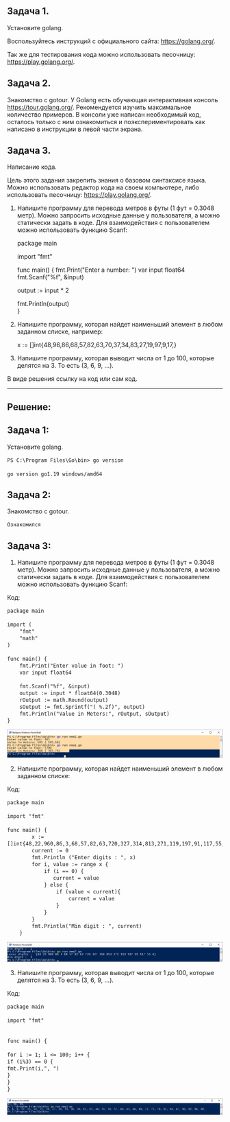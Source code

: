 Задача 1. 
---
Установите golang.

Воспользуйтесь инструкций с официального сайта: https://golang.org/.

Так же для тестирования кода можно использовать песочницу: https://play.golang.org/.

Задача 2. 
---
Знакомство с gotour.
У Golang есть обучающая интерактивная консоль https://tour.golang.org/. 
Рекомендуется изучить максимальное количество примеров. В консоли уже написан необходимый код, осталось только с ним ознакомиться и поэкспериментировать как написано в инструкции в левой части экрана.

Задача 3. 
---
Написание кода.

Цель этого задания закрепить знания о базовом синтаксисе языка. Можно использовать редактор кода на своем компьютере, либо использовать песочницу: https://play.golang.org/.

1. Напишите программу для перевода метров в футы (1 фут = 0.3048 метр). Можно запросить исходные данные у пользователя, а можно статически задать в коде. Для взаимодействия с пользователем можно использовать функцию Scanf:

    package main

    import "fmt"

    func main() {
    fmt.Print("Enter a number: ")
    var input float64
    fmt.Scanf("%f", &input)

    output := input * 2

    fmt.Println(output)    
    }

2. Напишите программу, которая найдет наименьший элемент в любом заданном списке, например:

    x := []int{48,96,86,68,57,82,63,70,37,34,83,27,19,97,9,17,}
3. Напишите программу, которая выводит числа от 1 до 100, которые делятся на 3. То есть (3, 6, 9, …).

В виде решения ссылку на код или сам код.

___

Решение:
---
Задача 1:
---
Установите golang.

    PS C:\Program Files\Go\bin> go version

    go version go1.19 windows/amd64

Задача 2:
---
Знакомство с gotour.

    Ознакомился

Задача 3:
---

1. Напишите программу для перевода метров в футы (1 фут = 0.3048 метр). Можно запросить исходные данные у пользователя, а можно статически задать в коде. Для взаимодействия с пользователем можно использовать функцию Scanf:

Код:

    package main

    import (
    	"fmt"
    	"math"
    )

    func main() {
	    fmt.Print("Enter value in foot: ")
	    var input float64

	    fmt.Scanf("%f", &input)
	    output := input * float64(0.3048)
	    rOutput := math.Round(output)
	    sOutput := fmt.Sprintf("( %.2f)", output)
	    fmt.Println("Value in Meters:", rOutput, sOutput)
    }

![img.png](img.png)

2. Напишите программу, которая найдет наименьший элемент в любом заданном списке:

Код:


    package main
        
    import "fmt"
        
    func main() {
            x := []int{48,22,960,86,3,68,57,82,63,720,327,314,813,271,119,197,91,117,55,4}
            current := 0
            fmt.Println ("Enter digits : ", x)
            for i, value := range x {
                if (i == 0) {
                   current = value 
                } else {
                    if (value < current){
                        current = value
                    }
                }
            }
            fmt.Println("Min digit : ", current)
        }    

![img_1.png](img_1.png)

3. Напишите программу, которая выводит числа от 1 до 100, которые делятся на 3. То есть (3, 6, 9, …).

Код:

    package main
        
    import "fmt"
        
        
    func main() {
            
    for i := 1; i <= 100; i++ {
    if (i%3) == 0 {
    fmt.Print(i,", ")
    }
    }
    }

![img_2.png](img_2.png)


